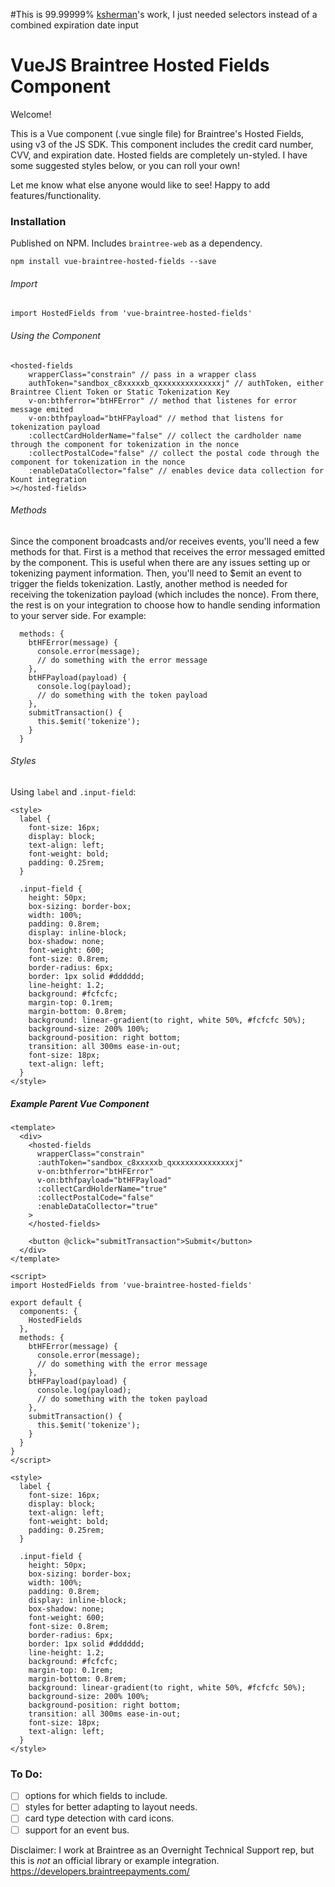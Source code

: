 #This is 99.99999%  [ksherman](https://github.com/ksherman)'s work, I just needed selectors instead of a combined expiration date input
# VueJS Braintree Hosted Fields Component

Welcome!


This is a Vue component (.vue single file) for Braintree's Hosted Fields, using v3 of the JS SDK. This component includes the credit card number, CVV, and expiration date. Hosted fields are completely un-styled. I have some suggested styles below, or you can roll your own!

Let me know what else anyone would like to see! Happy to add features/functionality.

### Installation

Published on NPM. Includes `braintree-web` as a dependency.

```npm install vue-braintree-hosted-fields --save```

###### Import
`import HostedFields from 'vue-braintree-hosted-fields'`

###### Using the Component
```
<hosted-fields
    wrapperClass="constrain" // pass in a wrapper class
    authToken="sandbox_c8xxxxxb_qxxxxxxxxxxxxxxj" // authToken, either Braintree Client Token or Static Tokenization Key
    v-on:bthferror="btHFError" // method that listenes for error message emited
    v-on:bthfpayload="btHFPayload" // method that listens for tokenization payload
    :collectCardHolderName="false" // collect the cardholder name through the component for tokenization in the nonce
    :collectPostalCode="false" // collect the postal code through the component for tokenization in the nonce
    :enableDataCollector="false" // enables device data collection for Kount integration
></hosted-fields>
```

###### Methods
Since the component broadcasts and/or receives events, you'll need a few methods for that. First is a method that receives the error messaged emitted by the component. This is useful when there are any issues setting up or tokenizing payment information. Then, you'll need to $emit an event to trigger the fields tokenization. Lastly, another method is needed for receiving the tokenization payload (which includes the nonce). From there, the rest is on your integration to choose how to handle sending information to your server side. For example:

```
  methods: {
    btHFError(message) {
      console.error(message);
      // do something with the error message
    },
    btHFPayload(payload) {
      console.log(payload);
      // do something with the token payload
    },
    submitTransaction() {
      this.$emit('tokenize');
    }
  }
```

###### Styles
Using `label` and `.input-field`:

```
<style>
  label {
    font-size: 16px;
    display: block;
    text-align: left;
    font-weight: bold;
    padding: 0.25rem;
  }

  .input-field {
    height: 50px;
    box-sizing: border-box;
    width: 100%;
    padding: 0.8rem;
    display: inline-block;
    box-shadow: none;
    font-weight: 600;
    font-size: 0.8rem;
    border-radius: 6px;
    border: 1px solid #dddddd;
    line-height: 1.2;
    background: #fcfcfc;
    margin-top: 0.1rem;
    margin-bottom: 0.8rem;
    background: linear-gradient(to right, white 50%, #fcfcfc 50%);
    background-size: 200% 100%;
    background-position: right bottom;
    transition: all 300ms ease-in-out;
    font-size: 18px;
    text-align: left;
  }
</style>
```

##### Example Parent Vue Component

```
<template>
  <div>
    <hosted-fields
      wrapperClass="constrain"
      :authToken="sandbox_c8xxxxxb_qxxxxxxxxxxxxxxj"
      v-on:bthferror="btHFError"
      v-on:bthfpayload="btHFPayload"
      :collectCardHolderName="true"
      :collectPostalCode="false"
      :enableDataCollector="true"
    >
    </hosted-fields>

    <button @click="submitTransaction">Submit</button>
  </div>
</template>

<script>
import HostedFields from 'vue-braintree-hosted-fields'

export default {
  components: {
    HostedFields
  },
  methods: {
    btHFError(message) {
      console.error(message);
      // do something with the error message
    },
    btHFPayload(payload) {
      console.log(payload);
      // do something with the token payload
    },
    submitTransaction() {
      this.$emit('tokenize');
    }
  }
}
</script>

<style>
  label {
    font-size: 16px;
    display: block;
    text-align: left;
    font-weight: bold;
    padding: 0.25rem;
  }

  .input-field {
    height: 50px;
    box-sizing: border-box;
    width: 100%;
    padding: 0.8rem;
    display: inline-block;
    box-shadow: none;
    font-weight: 600;
    font-size: 0.8rem;
    border-radius: 6px;
    border: 1px solid #dddddd;
    line-height: 1.2;
    background: #fcfcfc;
    margin-top: 0.1rem;
    margin-bottom: 0.8rem;
    background: linear-gradient(to right, white 50%, #fcfcfc 50%);
    background-size: 200% 100%;
    background-position: right bottom;
    transition: all 300ms ease-in-out;
    font-size: 18px;
    text-align: left;
  }
</style>
```


### To Do:
- [ ] options for which fields to include.
- [ ] styles for better adapting to layout needs. 
- [ ] card type detection with card icons.
- [ ] support for an event bus.

Disclaimer: I work at Braintree as an Overnight Technical Support rep, but this is _not_ an official library or example integration. https://developers.braintreepayments.com/
